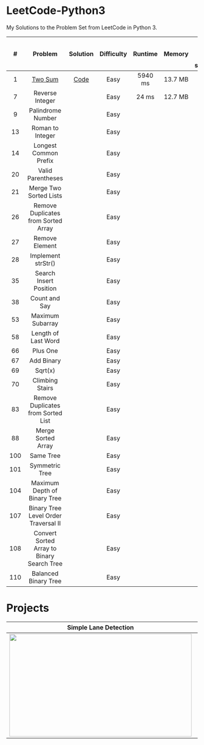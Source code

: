 # LeetCode-Python3
My Solutions to the Problem Set from LeetCode in Python 3. 

[//]: # (-------------------Reference List------------------------------)
[//]: # (URL Links to Problem Set)
[P1]: https://leetcode.com/problems/two-sum
[P7]: https://leetcode.com/problems/reverse-integer
[P9]: https://leetcode.com/problems/palindrome-number
[P13]: https://leetcode.com/problems/roman-to-integer
[P14]: https://leetcode.com/problems/longest-common-prefix

[//]: # (URL Links to My Solutions)
[S1]: ./Solutions/two-sum.py
[S7]: https://github.com/laygond/Advanced-Lane-Detection/reverse-integer.py
[S9]: https://github.com/laygond/Traffic-Sign-Classifier/palindrome-number.py
[S13]: https://github.com/laygond/Behavioral-Cloning/roman-to-integer.py
[S14]: https://github.com/laygond/SelfDrivingCar/longest-common-prefix.py


<b>\#</b>   |	Problem               |	Solution | Difficulty | Runtime | Memory | Faster than (other Python3 submissions) 
:---:|:---:|:---:|:---:|:---:|:---:|:---:
1	  | [Two Sum][P1]          |    [Code][S1]      |	Easy |	5940 ms | 13.7 MB | 6.51% 
7	  | Reverse Integer       | |	Easy |	24 ms | 12.7 MB | 99.39%
9	  | Palindrome Number     | |	Easy |	| |
13	| Roman to Integer      |	| Easy |	| |
14	| Longest Common Prefix | | Easy	| | |
20	| Valid Parentheses     | |	Easy | | |
21  | Merge Two Sorted Lists | | Easy	| | |
26	| Remove Duplicates from Sorted Array | |	Easy | | |	
27	| Remove Element |    		| Easy | | 	|
28	| Implement strStr() |    		| Easy | | | 	
35	| Search Insert Position |    	| Easy | | |	
38	| Count and Say |    | Easy | |	|
53	| Maximum Subarray |    	| Easy | | | 	
58	| Length of Last Word |    | Easy | | |	
66	| Plus One | |	Easy | |	|
67	| Add Binary | |	Easy	| | |
69	| Sqrt(x) | |	Easy	| | |
70	| Climbing Stairs | |	Easy | | |	
83	| Remove Duplicates from Sorted List | |	Easy | | |	
88	| Merge Sorted Array | | Easy	| | |
100	| Same Tree  | 	|	Easy	| | |
101	| Symmetric Tree | |	Easy	| | | 
104	| Maximum Depth of Binary Tree | | Easy | | |	
107	| Binary Tree Level Order Traversal II | |	Easy | | |	
108	| Convert Sorted Array to Binary Search Tree | |	Easy | | |	
110	| Balanced Binary Tree  | | Easy	| | |



# Projects

Simple Lane Detection | Advanced Lane Detection 
:---:|:---:
<a href=https://github.com/laygond/Simple-Lane-Detection> <img src="./README_images/simple_lane_detection.gif" width="480" height="270"> </a> | <a href=https://github.com/laygond/Advanced-Lane-Detection> <img src="./README_images/advanced_lane_detection.gif" width="480" height="270"> </a> 
